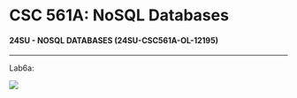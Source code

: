# CSC 561A: NoSQL Databases

#### 24SU - NOSQL DATABASES (24SU-CSC561A-OL-12195)

---

Lab6a:

<img src="https://csc570e.uis.edu/api/badges/CSC561A-420245/tnguy310/status.svg?branch=master">

